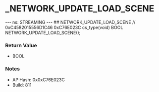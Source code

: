 # _NETWORK_UPDATE_LOAD_SCENE

--- ns: STREAMING --- ## NETWORK_UPDATE_LOAD_SCENE  // 0xC4582015556D1C46 0xC76E023C cs_type(void) BOOL NETWORK_UPDATE_LOAD_SCENE();

### Return Value
* BOOL

### Notes
* AP Hash: 0x0xC76E023C
* Build: 811

